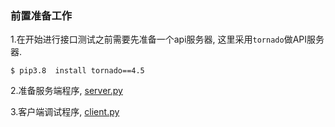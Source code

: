 ### 前置准备工作

1.在开始进行接口测试之前需要先准备一个api服务器, 这里采用`tornado`做API服务器.  
```shell
$ pip3.8  install tornado==4.5
```

2.准备服务端程序, [server.py](./server.py)  

3.客户端调试程序, [client.py](./client.py)
